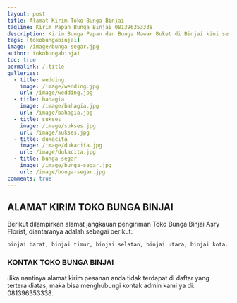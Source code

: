 ```yaml
---
layout: post
title: Alamat Kirim Toko Bunga Binjai
tagline: Kirim Papan Bunga Binjai 081396353338
description: Kirim Bunga Papan dan Bunga Mawar Buket di Binjai kini semakin mudah dan simpel karena hadirnya salah satu florist di binjai terbaik.
tags: [tokobungabinjai]
image: /image/bunga-segar.jpg
author: tokobungabinjai
toc: true
permalink: /:title
galleries:
  - title: wedding
    image: /image/wedding.jpg
    url: /image/wedding.jpg
  - title: bahagia
    image: /image/bahagia.jpg
    url: /image/bahagia.jpg
  - title: sukses
    image: /image/sukses.jpg
    url: /image/sukses.jpg
  - title: dukacita
    image: /image/dukacita.jpg
    url: /image/dukacita.jpg
  - title: bunga segar
    image: /image/bunga-segar.jpg
    url: /image/bunga-segar.jpg
comments: true
---
```


## ALAMAT KIRIM TOKO BUNGA BINJAI
Berikut dilampirkan alamat jangkauan pengiriman Toko Bunga Binjai Asry Florist, diantaranya adalah sebagai berikut:

```
binjai barat, binjai timur, binjai selatan, binjai utara, binjai kota.
```

### KONTAK TOKO BUNGA BINJAI
Jika nantinya alamat kirim pesanan anda tidak terdapat di daftar yang tertera diatas, maka bisa menghubungi kontak admin kami ya di: 081396353338.
